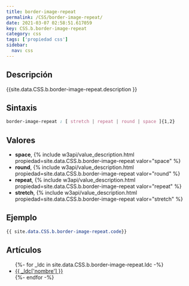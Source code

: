 ```yaml
---
title: border-image-repeat
permalink: /CSS/border-image-repeat/
date: 2021-03-07 02:58:51.617059
key: CSS.b.border-image-repeat
category: css
tags: ['propiedad css']
sidebar: 
  nav: css
---
```


## Descripción
{{site.data.CSS.b.border-image-repeat.description }}

## Sintaxis
~~~css
border-image-repeat : [ stretch | repeat | round | space ]{1,2}
~~~

## Valores
* **space**,  {% include w3api/value_description.html propiedad=site.data.CSS.b.border-image-repeat valor="space" %}
* **round**,  {% include w3api/value_description.html propiedad=site.data.CSS.b.border-image-repeat valor="round" %}
* **repeat**,  {% include w3api/value_description.html propiedad=site.data.CSS.b.border-image-repeat valor="repeat" %}
* **stretch**,  {% include w3api/value_description.html propiedad=site.data.CSS.b.border-image-repeat valor="stretch" %}

## Ejemplo
~~~css
{{ site.data.CSS.b.border-image-repeat.code}}
~~~

## Artículos
<ul>
{%- for _ldc in site.data.CSS.b.border-image-repeat.ldc -%}
   <li>
       <a href="{{_ldc['url'] }}">{{ _ldc['nombre'] }}</a>
   </li>
{%- endfor -%}
</ul>
